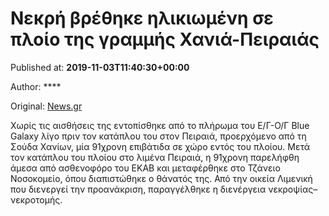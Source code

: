 
# Νεκρή βρέθηκε ηλικιωμένη σε πλοίο της γραμμής Χανιά-Πειραιάς

Published at: **2019-11-03T11:40:30+00:00**

Author: ****

Original: [News.gr](https://www.news.gr/ellada/article/2017447/nekri-vrethike-ilikiomeni-se-plio-tis-grammis-chania-pireas.html)

Χωρίς τις αισθήσεις της εντοπίσθηκε από το πλήρωμα του Ε/Γ-Ο/Γ Blue Galaxy λίγο πριν τον κατάπλου του στον Πειραιά, προερχόμενο από τη Σούδα Χανίων, μία 91χρονη επιβάτιδα σε χώρο εντός του πλοίου.
Μετά τον κατάπλου του πλοίου στο λιμένα Πειραιά, η 91χρονη παρελήφθη άμεσα από ασθενοφόρο του ΕΚΑΒ και μεταφέρθηκε στο Τζάνειο Νοσοκομείο, όπου διαπιστώθηκε ο θάνατός της.
Από την οικεία Λιμενική που διενεργεί την προανάκριση, παραγγέλθηκε η διενέργεια νεκροψίας–νεκροτομής.
